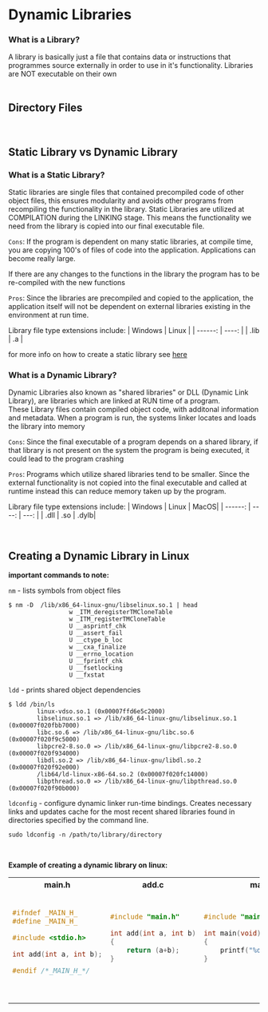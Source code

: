 # Dynamic Libraries

### What is a Library?

A library is basically just a file that contains data or instructions that programmes source externally in order to use in it's functionality. Libraries are NOT executable on their own
<br><br>

## Directory Files



<br>

## Static Library vs Dynamic Library

### What is a Static Library?

Static libraries are single files that contained precompiled code of other object files, this ensures modularity and avoids other programs from recompiling the functionality in the library. Static Libraries are utilized at COMPILATION during the LINKING stage. This means the functionality we need from the library is copied into our final executable file.

`Cons`: If the program is dependent on many static libraries, at compile time, you are copying 100's of files of code into the application. Applications can become really large.

If there are any changes to the functions in the library the program has to be re-compiled with the new functions

`Pros`: Since the libraries are precompiled and copied to the application, the application itself will not be dependent on external libraries existing in the environment at run time.

Library file type extensions include:
| Windows | Linux |
| ------: | ----: |
| .lib    | .a    |

for more info on how to create a static library see [here](https://github.com/BradleyGilden/alx-low_level_programming/blob/main/0x09-static_libraries/README.md)

### What is a Dynamic Library?

Dynamic Libraries also known as "shared libraries" or DLL (Dynamic Link Library), are libraries which are linked at RUN time of a program.
<br>These Library files contain compiled object code, with additonal information and metadata. When a program is run, the systems linker locates and loads the library into memory

`Cons`: Since the final executable of a program depends on a shared library, if that library is not present on the system the program is being executed, it could lead to the program crashing


`Pros`: Programs which utilize shared libraries tend to be smaller. Since the external functionality is not copied into the final executable and called at runtime instead this can reduce memory taken up by the program.

Library file type extensions include:
| Windows | Linux  | MacOS|
| ------: | ----:  | ---: |
| .dll    | .so    | .dylb|

<br>

## Creating a Dynamic Library in Linux

**important commands to note:**

`nm` - lists symbols from object files
```
$ nm -D  /lib/x86_64-linux-gnu/libselinux.so.1 | head
                 w _ITM_deregisterTMCloneTable
                 w _ITM_registerTMCloneTable
                 U __asprintf_chk
                 U __assert_fail
                 U __ctype_b_loc
                 w __cxa_finalize
                 U __errno_location
                 U __fprintf_chk
                 U __fsetlocking
                 U __fxstat
```
`ldd` - prints shared object dependencies

```
$ ldd /bin/ls
        linux-vdso.so.1 (0x00007ffd6e5c2000)
        libselinux.so.1 => /lib/x86_64-linux-gnu/libselinux.so.1 (0x00007f020fbb7000)
        libc.so.6 => /lib/x86_64-linux-gnu/libc.so.6 (0x00007f020f9c5000)
        libpcre2-8.so.0 => /lib/x86_64-linux-gnu/libpcre2-8.so.0 (0x00007f020f934000)
        libdl.so.2 => /lib/x86_64-linux-gnu/libdl.so.2 (0x00007f020f92e000)
        /lib64/ld-linux-x86-64.so.2 (0x00007f020fc14000)
        libpthread.so.0 => /lib/x86_64-linux-gnu/libpthread.so.0 (0x00007f020f90b000)
```

`ldconfig` - configure dynamic linker run-time bindings. Creates necessary links and updates cache for the most recent shared libraries found in directories specified by the command line.

```
sudo ldconfig -n /path/to/library/directory
```
<br>

**Example of creating a dynamic library on linux:**
<table>
    <tr>
        <th>main.h</th>
        <th>add.c</th>
        <th>main.c</th>
    </tr>
    <tr>
        <td>

```c

#ifndef _MAIN_H_
#define _MAIN_H_

#include <stdio.h>

int add(int a, int b);

#endif /*_MAIN_H_*/
```
\
        </td>
        <td>
```c
#include "main.h"

int add(int a, int b)
{
    return (a+b);
}
```
\
        </td>
        <td>
```c
#include "main.h"

int main(void)
{
    printf("%d\n", add(2, 5))
}
```
\
        </td>
    </tr>
</table>
